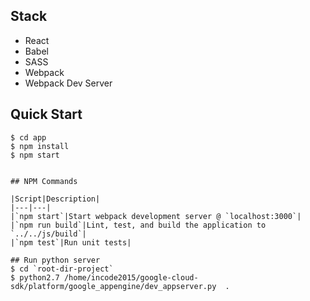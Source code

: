 ## Stack

- React
- Babel
- SASS
- Webpack 
- Webpack Dev Server 


## Quick Start

```shell
$ cd app
$ npm install
$ npm start


## NPM Commands

|Script|Description|
|---|---|
|`npm start`|Start webpack development server @ `localhost:3000`|
|`npm run build`|Lint, test, and build the application to `../../js/build`|
|`npm test`|Run unit tests|

## Run python server
$ cd `root-dir-project`
$ python2.7 /home/incode2015/google-cloud-sdk/platform/google_appengine/dev_appserver.py  .